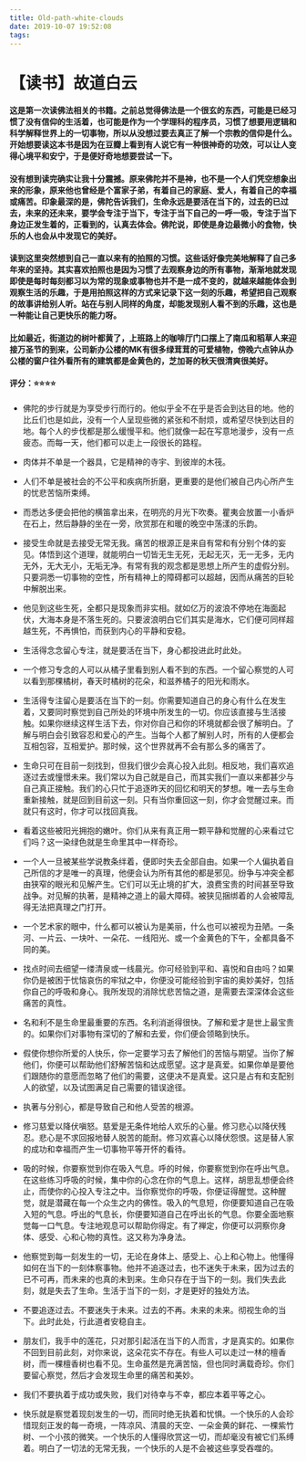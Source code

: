 ```yaml
---
title: Old-path-white-clouds
date: 2019-10-07 19:52:08
tags:
---
```


# 【读书】故道白云

#### 这是第一次读佛法相关的书籍。之前总觉得佛法是一个很玄的东西，可能是已经习惯了没有信仰的生活着，也可能是作为一个学理科的程序员，习惯了想要用逻辑和科学解释世界上的一切事物，所以从没想过要去真正了解一个宗教的信仰是什么。开始想要读这本书是因为在豆瓣上看到有人说它有一种很神奇的功效，可以让人变得心境平和安宁，于是便好奇地想要尝试一下。

#### 没有想到读完确实让我十分震撼。原来佛陀并不是神，也不是一个人们凭空想象出来的形象，原来他也曾经是个富家子弟，有着自己的家庭、爱人，有着自己的幸福或痛苦。印象最深的是，佛陀告诉我们，生命永远是要活在当下的，过去的已过去，未来的还未来，要学会专注于当下，专注于当下自己的一呼一吸，专注于当下身边正发生着的，正看到的，认真去体会。佛陀说，即使是身边最微小的食物，快乐的人也会从中发现它的美好。

#### 读到这里突然想到自己一直以来有的拍照的习惯。这些话好像完美地解释了自己多年来的坚持。其实喜欢拍照也是因为习惯了去观察身边的所有事物，渐渐地就发现即使是每时每刻都习以为常的现象或事物也并不是一成不变的，就越来越能体会到观察生活的乐趣，于是用拍照这样的方式来记录下这一刻的乐趣，希望把自己观察的故事讲给别人听。站在与别人同样的角度，却能发现别人看不到的乐趣，这也是一种能让自己更快乐的能力呀。

#### 比如最近，街道边的树叶都黄了，上班路上的咖啡厅门口摆上了南瓜和稻草人来迎接万圣节的到来，公司新办公楼的MK有很多绿茸茸的可爱植物，傍晚六点钟从办公楼的窗户往外看所有的建筑都是金黄色的，芝加哥的秋天很清爽很美好。

**评分：⭐️⭐️⭐️⭐️**

####

* 佛陀的步行就是为享受步行而行的。他似乎全不在乎是否会到达目的地。他的比丘们也是如此，没有一个人呈现些微的紧张和不耐烦，或希望尽快到达目的地。每个人的步伐都是那么缓慢平和。他们就像一起在写意地漫步，没有一点疲态。而每一天，他们都可以走上一段很长的路程。

* 肉体并不单是一个器具，它是精神的寺宇、到彼岸的木筏。

* 人们不单是被社会的不公平和疾病所折磨，更重要的是他们被自己内心所产生的忧悲苦恼所束缚。

* 而悉达多便会把他的横笛拿出来，在明亮的月光下吹奏。瞿夷会放置一小香炉在石上，然后静静的坐在一旁，欣赏那在和暖的晚空中荡漾的乐韵。

* 接受生命就是去接受无常无我。痛苦的根源正是来自有常和有分别个体的妄见。体悟到这个道理，就能明白一切皆无生无死，无起无灭，无一无多，无内无外，无大无小，无垢无净。有常有我的观念都是思想上所产生的虚假分别。只要洞悉一切事物的空性，所有精神上的障碍都可以超越，因而从痛苦的巨轮中解脱出来。

* 他见到这些生死，全都只是现象而非实相。就如亿万的波浪不停地在海面起伏，大海本身是不落生死的。只要波浪明白它们其实是海水，它们便可同样超越生死，不再惧怕，而获到内心的平静和安稳。

* 生活得念念留心专注，就是要活在当下，身心都投进此时此处。

* 一个修习专念的人可以从橘子里看到别人看不到的东西。一个留心察觉的人可以看到那棵橘树，春天时橘树的花朵，和滋养橘子的阳光和雨水。

* 生活得专注留心是要活在当下的一刻。你需要知道自己的身心有什么在发生着，又要同时察觉到自己所处的环境中所发生的一切。你应该直接与生活接触。如果你继续这样生活下去，你对你自己和你的环境就都会很了解明白。了解与明白会引致容忍和爱心的产生。当每个人都了解别人时，所有的人便都会互相包容，互相爱护。那时候，这个世界就再不会有那么多的痛苦了。

* 生命只可在目前一刻找到，但我们很少会真心投入此刻。相反地，我们喜欢追逐过去或憧憬未来。我们常以为自己就是自己，而其实我们一直以来都甚少与自己真正接触。我们的心只忙于追逐昨天的回忆和明天的梦想。唯一去与生命重新接触，就是回到目前这一刻。只有当你重回这一刻，你才会觉醒过来。而就只有这时，你才可以找回真我。

* 看着这些被阳光拥抱的嫩叶。你们从来有真正用一颗平静和觉醒的心来看过它们吗？这一染绿色就是生命里其中一样奇珍。

* 一个人一旦被某些学说教条绊着，便即时失去全部自由。如果一个人偏执着自己所信的才是唯一的真理，他便会认为所有其他的都是邪见。纷争与冲突全都由狭窄的眼光和见解产生。它们可以无止境的扩大，浪费宝贵的时间甚至导致战争。对见解的执著，是精神之道上的最大障碍。被狭见捆绑着的人会被障乱得无法把真理之门打开。

* 一个艺术家的眼中，什么都可以被认为是美丽，什么也可以被视为丑陋。一条河、一片云、一块叶、一朵花、一线阳光、或一个金黄色的下午，全都具备不同的美。

* 找点时间去细望一缕清泉或一线晨光。你可经验到平和、喜悦和自由吗？如果你仍是被困于忧恼哀伤的牢狱之中，你便没可能经验到宇宙的奥妙美好，包括你自己的呼吸和身心。我所发现的消除忧悲苦恼之道，是需要去深深体会这些痛苦的真性。

* 名和利不是生命里最重要的东西。名利消逝得很快。了解和爱才是世上最宝贵的。如果你们对事物有深切的了解和去爱，你们便会领略到快乐。

* 假使你想你所爱的人快乐，你一定要学习去了解他们的苦恼与期望。当你了解他们，你便可以帮助他们舒解苦恼和达成愿望。这才是真爱。如果你单是要他们跟随你的意愿而忽略了他们的需要，这便决不是真爱。这只是占有和支配别人的欲望，以及试图满足自己需要的错误途径。

* 执著与分别心，都是导致自己和他人受苦的根源。

* 修习慈爱以降伏嗔怒。慈爱是无条件地给人欢乐的心量。修习悲心以降伏残忍。悲心是不求回报地替人脱苦的能耐。修习欢喜心以降伏怨恨。这是替人家的成功和幸福而产生一切事物平等开怀的看待。

* 吸的时候，你要察觉到你在吸入气息。呼的时候，你要察觉到你在呼出气息。在这些练习呼吸的时候，集中你的心念在你的气息上。这样，胡思乱想便会终止，而使你的心投入专注之中。当你察觉你的呼吸，你便证得醒觉。这种醒觉，就是潜藏在每一个众生之内的佛性。吸入的气息短，你便要知道自己在吸入短的气息。呼出的气息长，你便要知道自己在呼出长的气息。你要全面地察觉每一口气息。专注地观息可以帮助你得定。有了禅定，你便可以洞察你身体、感受、心和心物的真性。这又称为净身法。

* 他察觉到每一刻发生的一切，无论在身体上、感受上、心上和心物上。他懂得如何在当下的一刻体察事物。他并不追逐过去，也不迷失于未来，因为过去的已不可再，而未来的也真的未到来。生命只存在于当下的一刻。我们失去此刻，就是失去了生命。生活于当下的一刻，才是更好的独处方法。

* 不要追逐过去。不要迷失于未来。过去的不再。未来的未来。彻视生命的当下。此时此处，行此道者安稳自主。

* 朋友们，我手中的莲花，只对那引起活在当下的人而言，才是真实的。如果你不回到目前此刻，对你来说，这朵花实不存在。有些人可以走过一林的檀香树，而一棵檀香树也看不见。生命虽然是充满苦恼，但也同时满载奇珍。你们要留心察觉，然后才会发现生命里的痛苦和美妙。

* 我们不要执着于成功或失败，我们对待幸与不幸，都应本着平等之心。

* 快乐就是察觉着现刻发生的一切，而同时绝无执着和忧惧。一个快乐的人会珍惜现刻正发的每一奇境，一阵凉风、清晨的天空、一朵金黄的鲜花、一棵紫竹树、一个小孩的微笑。一个快乐的人懂得欣赏这一切，而却毫没有被它们系缚着。明白了一切法的无常无我，一个快乐的人是不会被这些享受吞噬的。

